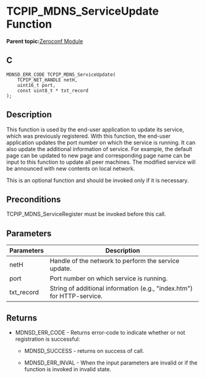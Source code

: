 # TCPIP\_MDNS\_ServiceUpdate Function

**Parent topic:**[Zeroconf Module](GUID-1076C2EA-7DC5-419E-A3E7-BBA92CFF5CFB.md)

## C

```
MDNSD_ERR_CODE TCPIP_MDNS_ServiceUpdate(
    TCPIP_NET_HANDLE netH, 
    uint16_t port, 
    const uint8_t * txt_record
);
```

## Description

This function is used by the end-user application to update its service, which was previously registered. With this function, the end-user application updates the port number on which the service is running. It can also update the additional information of service. For example, the default page can be updated to new page and corresponding page name can be input to this function to update all peer machines. The modified service will be announced with new contents on local network.

This is an optional function and should be invoked only if it is necessary.

## Preconditions

TCPIP\_MDNS\_ServiceRegister must be invoked before this call.

## Parameters

|Parameters|Description|
|----------|-----------|
|netH|Handle of the network to perform the service update.|
|port|Port number on which service is running.|
|txt\_record|String of additional information \(e.g., "index.htm"\) for HTTP-service.|

## Returns

-   MDNSD\_ERR\_CODE - Returns error-code to indicate whether or not registration is successful:

    -   MDNSD\_SUCCESS - returns on success of call.

    -   MDNSD\_ERR\_INVAL - When the input parameters are invalid or if the function is invoked in invalid state.



